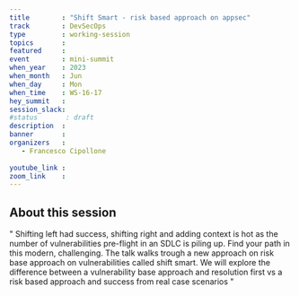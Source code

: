 ```yaml
---
title        : "Shift Smart - risk based approach on appsec"
track        : DevSecOps
type         : working-session
topics       :
featured     :
event        : mini-summit
when_year    : 2023
when_month   : Jun
when_day     : Mon
when_time    : WS-16-17
hey_summit   : 
session_slack:
#status       : draft
description  :
banner       : 
organizers   :
   - Francesco Cipollone
  
youtube_link : 
zoom_link    :  
---
```



## About this session
"
Shifting left had success, shifting right and adding context is hot as the number of vulnerabilities pre-flight in an SDLC is piling up. Find your path in this modern, challenging.  The talk walks trough a new approach on risk base approach on vulnerabilities called shift smart. 
We will explore the difference between a vulnerability base approach and resolution first vs a risk based approach and success from real case scenarios "
